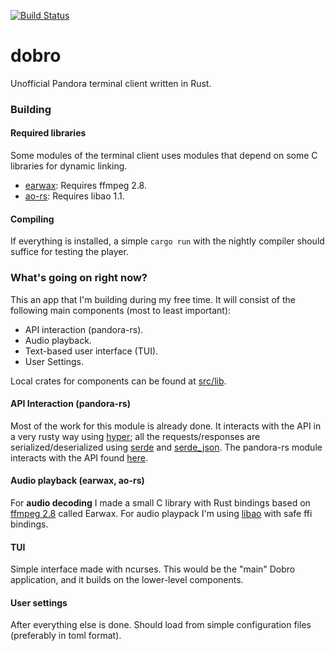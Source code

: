 [![Build Status](https://travis-ci.org/danielrs/dobro.svg?branch=master)](https://travis-ci.org/danielrs/dobro)

# dobro
Unofficial Pandora terminal client written in Rust.

### Building

#### Required libraries

Some modules of the terminal client uses modules that depend on some C libraries for dynamic linking.

* [earwax][earwax]: Requires ffmpeg 2.8.
* [ao-rs][ao-rs]: Requires libao 1.1.

#### Compiling

If everything is installed, a simple `cargo run` with the nightly compiler should suffice for testing the player.

### What's going on right now?

This an app that I'm building during my free time. It will consist of the following main components (most to least important):

- API interaction (pandora-rs).
- Audio playback.
- Text-based user interface (TUI).
- User Settings.

Local crates for components can be found at [src/lib](https://github.com/DanielRS/dobro/tree/master/src/lib).

#### API Interaction (pandora-rs)
Most of the work for this module is already done. It interacts with the API in a very rusty way using [hyper][hyper]; all the requests/responses are serialized/deserialized using [serde][serde] and [serde_json][serde_json]. The pandora-rs module interacts with the API found [here](https://6xq.net/pandora-apidoc/json/).

#### Audio playback (earwax, ao-rs)
For **audio decoding** I made a small C library with Rust bindings based on [ffmpeg 2.8][ffmpeg] called Earwax. For audio playpack I'm using [libao][libao] with safe ffi bindings.

#### TUI
Simple interface made with ncurses. This would be the "main" Dobro application, and it builds on the lower-level components.

#### User settings
After everything else is done. Should load from simple configuration files (preferably in toml format).

[earwax]: https://github.com/danielrs/earwax
[ao-rs]: https://github.com/danielrs/ao-rs

[hyper]: https://github.com/hyperium/hyper
[serde]: https://github.com/serde-rs/serde
[serde_json]: https://github.com/serde-rs/json

[ffmpeg]: https://www.ffmpeg.org/
[libao]: https://www.xiph.org/ao/
